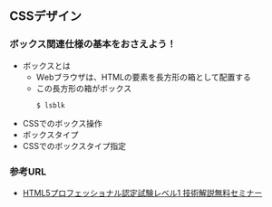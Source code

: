 ## CSSデザイン
### ボックス関連仕様の基本をおさえよう！
- ボックスとは
    - Ｗebブラウザは、HTMLの要素を長方形の箱として配置する
    - この長方形の箱がボックス
        ```
        $ lsblk
        ```
- CSSでのボックス操作
- ボックスタイプ
- CSSでのボックスタイプ指定

### 参考URL
- [HTML5プロフェッショナル認定試験レベル1 技術解説無料セミナー](https://html5exam.jp/images/news/event_20210711_01.pdf "HTML5プロフェッショナル認定試験レベル1 技術解説無料セミナー")
